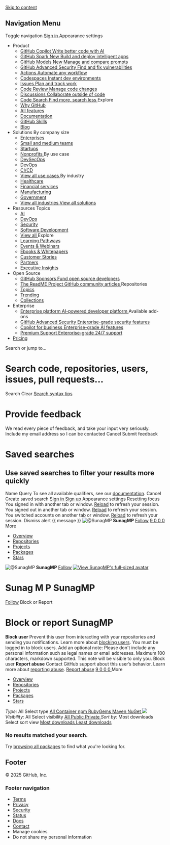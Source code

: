 [Skip to content](https://github.com/SunagMP?tab=packages&repo_name=YouSchool#start-of-content)
## Navigation Menu
Toggle navigation
[ ](https://github.com/)
[ Sign in ](https://github.com/login?return_to=https%3A%2F%2Fgithub.com%2FSunagMP%3Ftab%3Dpackages%26repo_name%3DYouSchool)
Appearance settings
  * Product 
    * [ GitHub Copilot  Write better code with AI  ](https://github.com/features/copilot)
    * [ GitHub Spark  New  Build and deploy intelligent apps  ](https://github.com/features/spark)
    * [ GitHub Models  New  Manage and compare prompts  ](https://github.com/features/models)
    * [ GitHub Advanced Security  Find and fix vulnerabilities  ](https://github.com/security/advanced-security)
    * [ Actions  Automate any workflow  ](https://github.com/features/actions)
    * [ Codespaces  Instant dev environments  ](https://github.com/features/codespaces)
    * [ Issues  Plan and track work  ](https://github.com/features/issues)
    * [ Code Review  Manage code changes  ](https://github.com/features/code-review)
    * [ Discussions  Collaborate outside of code  ](https://github.com/features/discussions)
    * [ Code Search  Find more, search less  ](https://github.com/features/code-search)
Explore
    * [ Why GitHub ](https://github.com/why-github)
    * [ All features ](https://github.com/features)
    * [ Documentation ](https://docs.github.com)
    * [ GitHub Skills ](https://skills.github.com)
    * [ Blog ](https://github.blog)
  * Solutions 
By company size
    * [ Enterprises ](https://github.com/enterprise)
    * [ Small and medium teams ](https://github.com/team)
    * [ Startups ](https://github.com/enterprise/startups)
    * [ Nonprofits ](https://github.com/solutions/industry/nonprofits)
By use case
    * [ DevSecOps ](https://github.com/solutions/use-case/devsecops)
    * [ DevOps ](https://github.com/solutions/use-case/devops)
    * [ CI/CD ](https://github.com/solutions/use-case/ci-cd)
    * [ View all use cases ](https://github.com/solutions/use-case)
By industry
    * [ Healthcare ](https://github.com/solutions/industry/healthcare)
    * [ Financial services ](https://github.com/solutions/industry/financial-services)
    * [ Manufacturing ](https://github.com/solutions/industry/manufacturing)
    * [ Government ](https://github.com/solutions/industry/government)
    * [ View all industries ](https://github.com/solutions/industry)
[ View all solutions ](https://github.com/solutions)
  * Resources 
Topics
    * [ AI ](https://github.com/resources/articles/ai)
    * [ DevOps ](https://github.com/resources/articles/devops)
    * [ Security ](https://github.com/resources/articles/security)
    * [ Software Development ](https://github.com/resources/articles/software-development)
    * [ View all ](https://github.com/resources/articles)
Explore
    * [ Learning Pathways ](https://resources.github.com/learn/pathways)
    * [ Events & Webinars ](https://resources.github.com)
    * [ Ebooks & Whitepapers ](https://github.com/resources/whitepapers)
    * [ Customer Stories ](https://github.com/customer-stories)
    * [ Partners ](https://partner.github.com)
    * [ Executive Insights ](https://github.com/solutions/executive-insights)
  * Open Source 
    * [ GitHub Sponsors  Fund open source developers  ](https://github.com/sponsors)
    * [ The ReadME Project  GitHub community articles  ](https://github.com/readme)
Repositories
    * [ Topics ](https://github.com/topics)
    * [ Trending ](https://github.com/trending)
    * [ Collections ](https://github.com/collections)
  * Enterprise 
    * [ Enterprise platform  AI-powered developer platform  ](https://github.com/enterprise)
Available add-ons
    * [ GitHub Advanced Security  Enterprise-grade security features  ](https://github.com/security/advanced-security)
    * [ Copilot for business  Enterprise-grade AI features  ](https://github.com/features/copilot/copilot-business)
    * [ Premium Support  Enterprise-grade 24/7 support  ](https://github.com/premium-support)
  * [Pricing](https://github.com/pricing)


Search or jump to...
# Search code, repositories, users, issues, pull requests...
Search 
Clear
[Search syntax tips](https://docs.github.com/search-github/github-code-search/understanding-github-code-search-syntax)
#  Provide feedback 
We read every piece of feedback, and take your input very seriously.
Include my email address so I can be contacted
Cancel  Submit feedback 
#  Saved searches 
## Use saved searches to filter your results more quickly
Name
Query
To see all available qualifiers, see our [documentation](https://docs.github.com/search-github/github-code-search/understanding-github-code-search-syntax). 
Cancel  Create saved search 
[ Sign in ](https://github.com/login?return_to=https%3A%2F%2Fgithub.com%2FSunagMP%3Ftab%3Dpackages%26repo_name%3DYouSchool)
[ Sign up ](https://github.com/signup?ref_cta=Sign+up&ref_loc=header+logged+out&ref_page=%2FSunagMP&source=header)
Appearance settings
Resetting focus
You signed in with another tab or window. [Reload](https://github.com/SunagMP?tab=packages&repo_name=YouSchool) to refresh your session. You signed out in another tab or window. [Reload](https://github.com/SunagMP?tab=packages&repo_name=YouSchool) to refresh your session. You switched accounts on another tab or window. [Reload](https://github.com/SunagMP?tab=packages&repo_name=YouSchool) to refresh your session. Dismiss alert
{{ message }}
![@SunagMP](https://avatars.githubusercontent.com/u/160637226?s=64&v=4) **SunagMP** [Follow](https://github.com/login?return_to=https%3A%2F%2Fgithub.com%2FSunagMP%3Ftab%3Dpackages%26repo_name%3DYouSchool)
[ ](https://github.com/SunagMP) [ 9 ](https://github.com/SunagMP?tab=repositories) [ 0 ](https://github.com/SunagMP?tab=projects) [ 0 ](https://github.com/SunagMP?tab=packages) [ 0 ](https://github.com/SunagMP?tab=stars)
More
  * [Overview](https://github.com/SunagMP)
  * [Repositories](https://github.com/SunagMP?tab=repositories)
  * [Projects](https://github.com/SunagMP?tab=projects)
  * [Packages](https://github.com/SunagMP?tab=packages)
  * [Stars](https://github.com/SunagMP?tab=stars)


![@SunagMP](https://avatars.githubusercontent.com/u/160637226?s=64&v=4)
**SunagMP**
[Follow](https://github.com/login?return_to=https%3A%2F%2Fgithub.com%2FSunagMP%3Ftab%3Dpackages%26repo_name%3DYouSchool)
[![View SunagMP's full-sized avatar](https://avatars.githubusercontent.com/u/160637226?v=4)](https://avatars.githubusercontent.com/u/160637226?v=4)
#  Sunag M P  SunagMP 
[Follow](https://github.com/login?return_to=https%3A%2F%2Fgithub.com%2FSunagMP%3Ftab%3Dpackages%26repo_name%3DYouSchool)
Block or Report
#  Block or report SunagMP 
**Block user**
Prevent this user from interacting with your repositories and sending you notifications. Learn more about [blocking users](https://docs.github.com/articles/blocking-a-user-from-your-personal-account). 
You must be logged in to block users. 
Add an optional note: 
Please don't include any personal information such as legal names or email addresses. Maximum 100 characters, markdown supported. This note will be visible to only you.
Block user 
**Report abuse**
Contact GitHub support about this user’s behavior. Learn more about [reporting abuse](https://docs.github.com/articles/reporting-abuse-or-spam). 
[Report abuse](https://github.com/contact/report-abuse?report=SunagMP+%28user%29)
[ ](https://github.com/SunagMP) [ 9 ](https://github.com/SunagMP?tab=repositories) [ 0 ](https://github.com/SunagMP?tab=projects) [ 0 ](https://github.com/SunagMP?tab=packages) [ 0 ](https://github.com/SunagMP?tab=stars)
More
  * [Overview](https://github.com/SunagMP)
  * [Repositories](https://github.com/SunagMP?tab=repositories)
  * [Projects](https://github.com/SunagMP?tab=projects)
  * [Packages](https://github.com/SunagMP?tab=packages)
  * [Stars](https://github.com/SunagMP?tab=stars)


_Type:_ All 
Select type
[ All ](https://github.com/SunagMP?ecosystem=all&tab=packages) [ Container ](https://github.com/SunagMP?ecosystem=container&tab=packages) [ npm ](https://github.com/SunagMP?ecosystem=npm&tab=packages) [ RubyGems ](https://github.com/SunagMP?ecosystem=rubygems&tab=packages) [ Maven ](https://github.com/SunagMP?ecosystem=maven&tab=packages) [ NuGet ](https://github.com/SunagMP?ecosystem=nuget&tab=packages)
![](https://github.githubassets.com/assets/octocat-spinner-32-36e32e38816e.gif)
_Visibility:_ All 
Select visibility
[ All ](https://github.com/SunagMP?tab=packages&visibility=all) [ Public ](https://github.com/SunagMP?tab=packages&visibility=public) [ Private ](https://github.com/SunagMP?tab=packages&visibility=private)
_Sort by:_ Most downloads 
Select sort view
[ Most downloads ](https://github.com/SunagMP?sort_by=downloads_desc&tab=packages) [ Least downloads ](https://github.com/SunagMP?sort_by=downloads_asc&tab=packages)
[ ](https://github.com/SunagMP?tab=packages)
### No results matched your search.
Try [browsing all packages](https://github.com/SunagMP?repo_name=YouSchool&tab=packages) to find what you're looking for.
## Footer
[ ](https://github.com) © 2025 GitHub, Inc. 
### Footer navigation
  * [Terms](https://docs.github.com/site-policy/github-terms/github-terms-of-service)
  * [Privacy](https://docs.github.com/site-policy/privacy-policies/github-privacy-statement)
  * [Security](https://github.com/security)
  * [Status](https://www.githubstatus.com/)
  * [Docs](https://docs.github.com/)
  * [Contact](https://support.github.com?tags=dotcom-footer)
  * Manage cookies 
  * Do not share my personal information 


